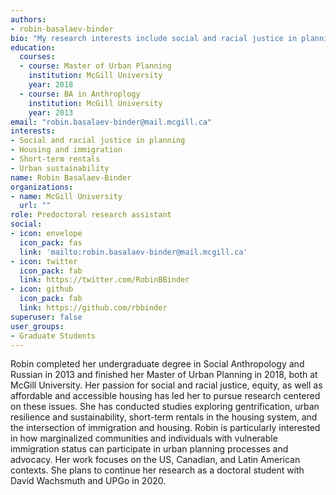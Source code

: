 ```yaml
---
authors:
- robin-basalaev-binder
bio: "My research interests include social and racial justice in planning, housing and immigration, and urban sustainability"
education:
  courses:
  - course: Master of Urban Planning
    institution: McGill University
    year: 2018
  - course: BA in Anthroplogy
    institution: McGill University
    year: 2013
email: "robin.basalaev-binder@mail.mcgill.ca"
interests:
- Social and racial justice in planning
- Housing and immigration
- Short-term rentals
- Urban sustainability
name: Robin Basalaev-Binder
organizations:
- name: McGill University
  url: ""
role: Predoctoral research assistant
social:
- icon: envelope
  icon_pack: fas
  link: 'mailto:robin.basalaev-binder@mail.mcgill.ca'
- icon: twitter
  icon_pack: fab
  link: https://twitter.com/RobinBBinder
- icon: github
  icon_pack: fab
  link: https://github.com/rbbinder
superuser: false
user_groups:
- Graduate Students
---
```


Robin completed her undergraduate degree in Social Anthropology and Russian in 2013 and finished her Master of Urban Planning in 2018, both at McGill University. Her passion for social and racial justice, equity, as well as affordable and accessible housing has led her to pursue research centered on these issues. She has conducted studies exploring gentrification, urban resilience and sustainability, short-term rentals in the housing system, and the intersection of immigration and housing. Robin is particularly interested in how marginalized communities and individuals with vulnerable immigration status can participate in urban planning processes and advocacy. Her work focuses on the US, Canadian, and Latin American contexts. She plans to continue her research as a doctoral student with David Wachsmuth and UPGo in 2020.

